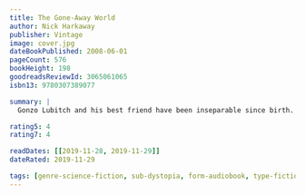 ```yaml
---
title: The Gone-Away World
author: Nick Harkaway
publisher: Vintage
image: cover.jpg
dateBookPublished: 2008-06-01
pageCount: 576
bookHeight: 198
goodreadsReviewId: 3065061065
isbn13: 9780307389077

summary: |
  Gonzo Lubitch and his best friend have been inseparable since birth. They grew up together, they studied kung-fu together, they rebelled in college together, and they fought in the Go Away War together. Now, with the world in shambles and dark, nightmarish clouds billowing over the wastelands, they have been tapped for an incredibly perilous mission. But they quickly realize that this assignment is more complex than it seems, and before it is over they will have encountered everything from mimes, ninjas, and pirates to one ultra-sinister mastermind, whose only goal is world domination.

rating5: 4
rating7: 4

readDates: [[2019-11-28, 2019-11-29]]
dateRated: 2019-11-29

tags: [genre-science-fiction, sub-dystopia, form-audiobook, type-fiction]
---
```


